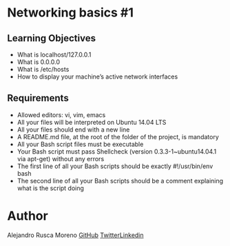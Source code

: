 # Networking basics #1

## Learning Objectives

* What is localhost/127.0.0.1
* What is 0.0.0.0
* What is /etc/hosts
* How to display your machine’s active network interfaces

## Requirements

* Allowed editors: vi, vim, emacs
* All your files will be interpreted on Ubuntu 14.04 LTS
* All your files should end with a new line
* A README.md file, at the root of the folder of the project, is mandatory
* All your Bash script files must be executable
* Your Bash script must pass Shellcheck (version 0.3.3-1~ubuntu14.04.1 via apt-get) without any errors
* The first line of all your Bash scripts should be exactly #!/usr/bin/env bash
* The second line of all your Bash scripts should be a comment explaining what is the script doing

# Author
Alejandro Rusca Moreno [GitHub](https://github.com/dondropo) [Twitter](https://twitter.com/don_dropo)[Linkedin](https://www.linkedin.com/in/alejandro-rusca-moreno-59138b1a1/)
